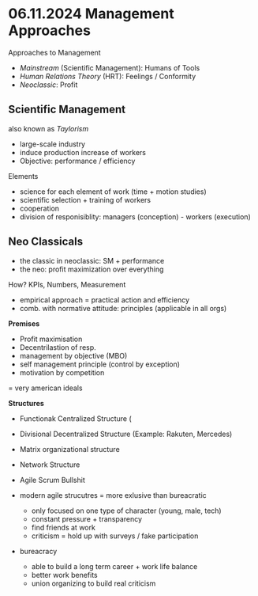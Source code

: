 # 06.11.2024 Management Approaches

Approaches to Management

- _Mainstream_ (Scientific Management): Humans of Tools 
- _Human Relations Theory_ (HRT): Feelings / Conformity
- _Neoclassic_: Profit 

## Scientific Management

also known as _Taylorism_

- large-scale industry
- induce production increase of workers
- Objective: performance / efficiency

Elements

- science for each element of work (time + motion studies)
- scientific selection + training of workers
- cooperation
- division of responisiblity: managers (conception) - workers (execution)

## Neo Classicals

- the classic in neoclassic: SM + performance
- the neo: profit maximization over everything

How? KPIs, Numbers, Measurement

- empirical approach = practical action and efficiency
- comb. with normative attitude: principles (applicable in all orgs)

**Premises**

- Profit maximisation
- Decentrilastion of resp.
- management by objective (MBO)
- self management principle (control by exception)
- motivation by competition

= very american ideals

**Structures**

- Functionak Centralized Structure (
- Divisional Decentralized Structure  (Example: Rakuten, Mercedes)
- Matrix organizational structure
- Network Structure
- Agile Scrum Bullshit


- modern agile strucutres = more exlusive than bureacratic 
	- only focused on one type of character (young, male, tech)
	- constant pressure + transparency
	- find friends at work
	- criticism = hold up with surveys / fake participation
- bureacracy 
	- able to build a long term career + work life balance
	- better work benefits
	- union organizing to build real criticism
